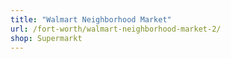 ```yaml
---
title: "Walmart Neighborhood Market"
url: /fort-worth/walmart-neighborhood-market-2/
shop: Supermarkt
---
```

